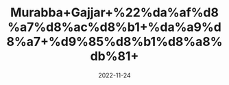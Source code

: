---
title: 'Murabba+Gajjar+%22%da%af%d8%a7%d8%ac%d8%b1+%da%a9%d8%a7+%d9%85%d8%b1%d8%a8%db%81+'
date: '2022-11-24' 
metatag: '' 
inventory: '0' 
draft: false 
# meta description 
shortDescripton: 'Carrot+Preserve+%22++It+is+used+as+an+eye+tonic+and+to+cure+eye+disorders+and+visual+difficulties.'
description: 'Preserves+%d9%85%d8%b1%d8%a8%db%81+%d8%a7%da%86%d8%a7%d8%b1'
longdescription: ''
tags: ''
brand: ''
subCategory: ''
unit: '250 gm-Pk'
sellCount: '0'
featured: False
# product Price
price: '80.0'
# Product Short Description
shortDescription: 'Carrot+Preserve+%22++It+is+used+as+an+eye+tonic+and+to+cure+eye+disorders+and+visual+difficulties.'
productID: '3CD2E973-363C-ED11-996A-005056B3A416'
type: 'products'
category: 'Preserves+%d9%85%d8%b1%d8%a8%db%81+%d8%a7%da%86%d8%a7%d8%b1' 
thumnailproduct: 'https://eraconnect.blob.core.windows.net/product-images/aminsaddiquidawakhana/d661fb8c-c4f4-4a23-ba84-204fa5d3c03e.webp' 
images:
  - image: 'https://eraconnect.blob.core.windows.net/product-images/aminsaddiquidawakhana/d661fb8c-c4f4-4a23-ba84-204fa5d3c03e.webp'  
Variants:
---